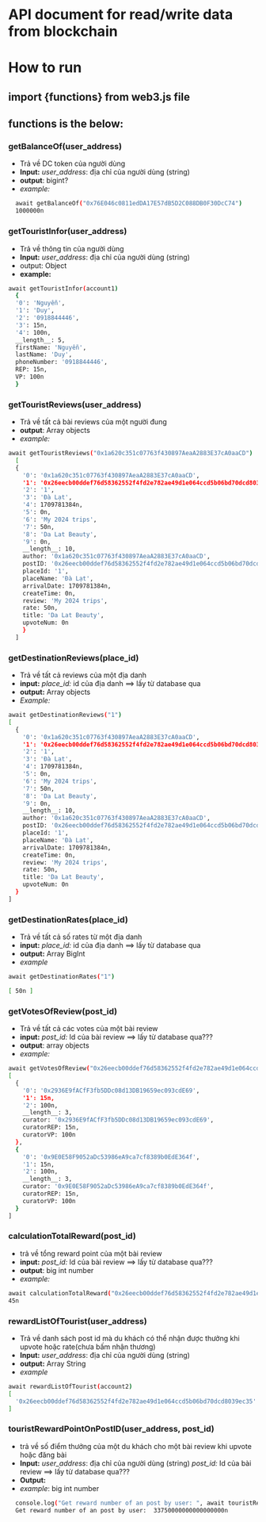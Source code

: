 # API document for read/write data from blockchain

# How to run

## import {functions} from web3.js file

## functions is the below:

### getBalanceOf(user_address)
- Trả về DC token của người dùng
- **Input:**
  *user_address*: địa chỉ của người dùng (string)
- **output**: bigint?
- *example:*
```bash
  await getBalanceOf("0x76E046c0811edDA17E57dB5D2C088DB0F30DcC74")
  1000000n
```

### getTouristInfor(user_address)
- Trả về thông tin của người dùng
- **Input:**
  *user_address*: địa chỉ của người dùng (string)
- output: Object 
- **example:**
```bash
await getTouristInfor(account1)
  {
  '0': 'Nguyễn',
  '1': 'Duy',
  '2': '0918844446',
  '3': 15n,
  '4': 100n,
  __length__: 5,
  firstName: 'Nguyễn',
  lastName: 'Duy',
  phoneNumber: '0918844446',
  REP: 15n,
  VP: 100n
  }
```

### getTouristReviews(user_address)
- Trả về tất cả bài reviews của một người đung
- **output**: Array objects
- *example:* 
```bash
await getTouristReviews("0x1a620c351c07763f430897AeaA2883E37cA0aaCD")
  [
  {
    '0': '0x1a620c351c07763f430897AeaA2883E37cA0aaCD',
    '1': '0x26eecb00ddef76d58362552f4fd2e782ae49d1e064ccd5b06bd70dcd8039ec35',
    '2': '1',
    '3': 'Đà Lạt',
    '4': 1709781384n,
    '5': 0n,
    '6': 'My 2024 trips',
    '7': 50n,
    '8': 'Da Lat Beauty',
    '9': 0n,
    __length__: 10,
    author: '0x1a620c351c07763f430897AeaA2883E37cA0aaCD',
    postID: '0x26eecb00ddef76d58362552f4fd2e782ae49d1e064ccd5b06bd70dcd8039ec35',
    placeId: '1',
    placeName: 'Đà Lạt',
    arrivalDate: 1709781384n,
    createTime: 0n,
    review: 'My 2024 trips',
    rate: 50n,
    title: 'Da Lat Beauty',
    upvoteNum: 0n
    }
  ]
```

### getDestinationReviews(place_id)
- Trả về tất cả reviews của một địa danh
- **input:**
  *place_id:* id của địa danh ==> lấy từ database qua
- **output:** Array objects
- *Example:*

```bash
await getDestinationReviews("1")
[
  {
    '0': '0x1a620c351c07763f430897AeaA2883E37cA0aaCD',
    '1': '0x26eecb00ddef76d58362552f4fd2e782ae49d1e064ccd5b06bd70dcd8039ec35',
    '2': '1',
    '3': 'Đà Lạt',
    '4': 1709781384n,
    '5': 0n,
    '6': 'My 2024 trips',
    '7': 50n,
    '8': 'Da Lat Beauty',
    '9': 0n,
    __length__: 10,
    author: '0x1a620c351c07763f430897AeaA2883E37cA0aaCD',
    postID: '0x26eecb00ddef76d58362552f4fd2e782ae49d1e064ccd5b06bd70dcd8039ec35',
    placeId: '1',
    placeName: 'Đà Lạt',
    arrivalDate: 1709781384n,
    createTime: 0n,
    review: 'My 2024 trips',
    rate: 50n,
    title: 'Da Lat Beauty',
    upvoteNum: 0n
  }
]
```
### getDestinationRates(place_id)
- Trả về tất cả số rates từ một địa danh
- **input:**
  *place_id:* id của địa danh ==> lấy từ database qua
- **output:** Array BigInt
- *example*

```bash
await getDestinationRates("1")

[ 50n ]
```

### getVotesOfReview(post_id)
- Trả về tất cả các votes của một bài review
- **input:**
  *post_id:* Id của bài review ==> lấy từ database qua???
- **output**: array objects
- *example:*
```bash
await getVotesOfReview("0x26eecb00ddef76d58362552f4fd2e782ae49d1e064ccd5b06bd70dcd8039ec35")
[
  {
    '0': '0x2936E9fACfF3fb5DDc08d13DB19659ec093cdE69',
    '1': 15n,
    '2': 100n,
    __length__: 3,
    curator: '0x2936E9fACfF3fb5DDc08d13DB19659ec093cdE69',
    curatorREP: 15n,
    curatorVP: 100n
  },
  {
    '0': '0x9E0E58F9052aDc53986eA9ca7cf8389b0EdE364f',
    '1': 15n,
    '2': 100n,
    __length__: 3,
    curator: '0x9E0E58F9052aDc53986eA9ca7cf8389b0EdE364f',
    curatorREP: 15n,
    curatorVP: 100n
  }
]
```

### calculationTotalReward(post_id)
- trả về tổng reward point của một bài review
- **input:**
  *post_id:* Id của bài review ==> lấy từ database qua???
- **output**: big int number
- *example:*
```bash
await calculationTotalReward("0x26eecb00ddef76d58362552f4fd2e782ae49d1e064ccd5b06bd70dcd8039ec35")
45n
```

### rewardListOfTourist(user_address)
- Trả về danh sách post id mà du khách có thể nhận được thưởng khi upvote hoặc rate(chưa bấm nhận thương)
- **Input:**
  *user_address*: địa chỉ của người dùng (string)
- **output:** Array String
- *example*
```bash
await rewardListOfTourist(account2)
[
  '0x26eecb00ddef76d58362552f4fd2e782ae49d1e064ccd5b06bd70dcd8039ec35'
]
``` 

### touristRewardPointOnPostID(user_address, post_id)
- trả về số điểm thưởng của một du khách cho một bài review khi upvote hoặc đăng bài
- **Input:**
  *user_address*: địa chỉ của người dùng (string)
  *post_id:* Id của bài review ==> lấy từ database qua???
- **Output:**
- *example*: big int number
```bash
  console.log("Get reward number of an post by user: ", await touristRewardPointOnPostID(account1, '0x26eecb00ddef76d58362552f4fd2e782ae49d1e064ccd5b06bd70dcd8039ec35'))
  Get reward number of an post by user:  33750000000000000000n
```

